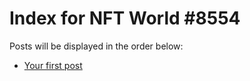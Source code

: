 # Index for NFT World #8554
Posts will be displayed in the order below:

- [Your first post](./001-first.md)

